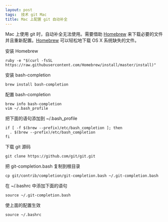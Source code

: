 ```yaml
---
layout: post
tags:  技术 git Mac
title: Mac 上配置 git 自动补全
---
```


Mac 上使用 git 时，自动补全无法使用。需要借助 [Homebrew][] 来下载必要的文件并且重新配置。[Homebrew] 可以轻松地下载 OS X 系统缺失的文件。

[Homebrew]: http://brew.sh/

安装 Homebrew

```
ruby -e "$(curl -fsSL https://raw.githubusercontent.com/Homebrew/install/master/install)"
```

安装 bash-completion

```  
brew install bash-completion
``` 

配置 bash-completion

```
brew info bash-completion
vim ~/.bash_profile
```

把下面的语句添加到 ~/.bash_profile

```
if [ -f $(brew --prefix)/etc/bash_completion ]; then
  . $(brew --prefix)/etc/bash_completion
fi
```
 
下载 git 源码


```
git clone https://github.com/git/git.git
```

把 git-completion.bash 复制到根目录

```
cp git/contrib/completion/git-completion.bash ~/.git-completion.bash
```

在 ~/.bashrc 中添加下面的语句

```
source ~/.git-completion.bash
```

使上面的配置生效

```
source ~/.bashrc
```
